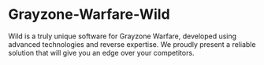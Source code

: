 # Grayzone-Warfare-Wild
Wild is a truly unique software for Grayzone Warfare, developed using advanced technologies and reverse expertise. We proudly present a reliable solution that will give you an edge over your competitors.
